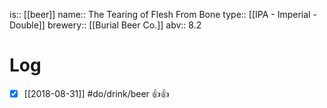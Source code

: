 is:: [[beer]]
name:: The Tearing of Flesh From Bone
type:: [[IPA - Imperial - Double]]
brewery:: [[Burial Beer Co.]]
abv:: 8.2

# Log
- [x] [[2018-08-31]] #do/drink/beer 👍👍
